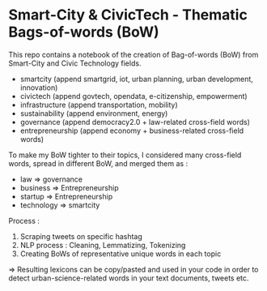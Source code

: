 # Smart-City & CivicTech - Thematic Bags-of-words (BoW)
This repo contains a notebook of the creation of Bag-of-words (BoW) from Smart-City and Civic Technology fields.

- smartcity (append smartgrid, iot, urban planning, urban development, innovation)
- civictech (append govtech, opendata, e-citizenship, empowerment)
- infrastructure (append transportation, mobility)
- sustainability (append environment, energy)
- governance (append democracy2.0 + law-related cross-field words)
- entrepreneurship (append economy + business-related cross-field words)

To make my BoW tighter to their topics, I considered many cross-field words, spread in different BoW, and merged them as :
- law => governance
- business => Entrepreneurship
- startup => Entrepreneurship
- technology => smartcity

Process :
1. Scraping tweets on specific hashtag
2. NLP process : Cleaning, Lemmatizing, Tokenizing
3. Creating BoWs of representative unique words in each topic

=> Resulting lexicons can be copy/pasted and used in your code in order to detect urban-science-related words in your text documents, tweets etc. 
